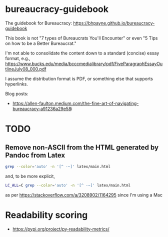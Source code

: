# bureaucracy-guidebook
The guidebook for Bureaucracy: <https://bhpayne.github.io/bureaucracy-guidebook>



This book is not "7 types of Bureaucrats You'll Encounter" or even "5 Tips on how to be a Better Bureaucrat."

I'm not able to consolidate the content down to a standard (concise) essay format, e.g., <https://www.bucks.edu/media/bcccmedialibrary/pdf/FiveParagraphEssayOutlineJuly08_000.pdf>


I assume the distribution format is PDF, or something else that supports hyperlinks. 


Blog posts:
* <https://allen-faulton.medium.com/the-fine-art-of-navigating-bureaucracy-a91236a29e58>i


# TODO

## Remove non-ASCII from the HTML generated by Pandoc from Latex

```bash
grep --color='auto' -n '[^ -~]' latex/main.html
```
and, to be more explicit,
```bash
LC_ALL=C grep --color='auto' -n '[^ -~]' latex/main.html
```
as per <https://stackoverflow.com/a/3208902/1164295>
since I'm using a Mac

# Readability scoring

* <https://pypi.org/project/py-readability-metrics/>
